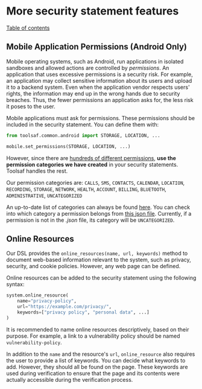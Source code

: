 # More security statement features

[Table of contents](README.md)

## Mobile Application Permissions (Android Only)

Mobile operating systems, such as Android, run applications in isolated sandboxes and
allowed actions are controlled by _permissions_.
An application that uses excessive permissions is a security risk.
For example, an application may collect sensitive information about its users and upload it to a backend system.
Even when the application vendor respects users' rights, the information may end up in the wrong hands
due to security breaches.
Thus, the fewer permissions an application asks for, the less risk it poses to the user.

Mobile applications must ask for permissions. These permissions should be included in the security statement. You can define them with:
```python
from toolsaf.common.android import STORAGE, LOCATION, ...

mobile.set_permissions(STORAGE, LOCATION, ...)
```
However, since there are [hundreds of different permissions](https://developer.android.com/reference/android/Manifest.permission), **use the permission categories we have created** in your security statements. Toolsaf handles the rest.

Our permission categories are: `CALLS`, `SMS`, `CONTACTS`, `CALENDAR`, `LOCATION`, `RECORDING`, `STORAGE`, `NETWORK`, `HEALTH`, `ACCOUNT`, `BILLING`, `BLUETOOTH`, `ADMINISTRATIVE`, `UNCATEGORIZED`

An up-to-date list of categories can always be found [here](../toolsaf/common/android.py). You can check into which category a permission belongs from [this json file](../toolsaf/adapters/data/android_permissions.json). Currently, if a permission is not in the _.json_ file, its category will be `UNCATEGORIZED`.


## Online Resources

Our DSL provides the `online_resources(name, url, keywords)` method to document web-based information relevant to the system, such as privacy, security, and cookie policies. However, any web page can be defined.

Online resources can be added to the security statement using the following syntax:
```python
system.online_resource(
    name="privacy-policy",
    url="https://example.com/privacy/",
    keywords=["privacy policy", "personal data", ...]
)
```
It is recommended to name online resources descriptively, based on their purpose. For example, a link to a vulnerability policy should be named `vulnerability-policy`.

In addition to the `name` and the resource's `url`, `online_resource` also requires the user to provide a list of keywords. You can decide what keywords to add. However, they should all be found on the page. These keywords are used during verification to ensure that the page and its contents were actually accessible during the verification process.
